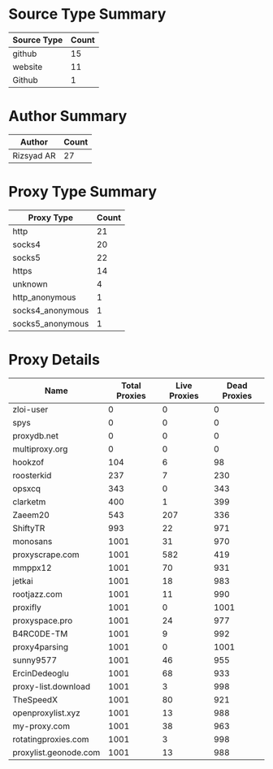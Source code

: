 # Source Type Summary

| Source Type | Count |
|-------------|-------|
| github | 15 |
| website | 11 |
| Github | 1 |


# Author Summary

| Author | Count |
|--------|-------|
| Rizsyad AR | 27 |


# Proxy Type Summary

| Proxy Type | Count |
|------------|-------|
| http | 21 |
| socks4 | 20 |
| socks5 | 22 |
| https | 14 |
| unknown | 4 |
| http_anonymous | 1 |
| socks4_anonymous | 1 |
| socks5_anonymous | 1 |


# Proxy Details

| Name | Total Proxies | Live Proxies | Dead Proxies |
|------|---------------|--------------|---------------|
| zloi-user | 0 | 0 | 0 |
| spys | 0 | 0 | 0 |
| proxydb.net | 0 | 0 | 0 |
| multiproxy.org | 0 | 0 | 0 |
| hookzof | 104 | 6 | 98 |
| roosterkid | 237 | 7 | 230 |
| opsxcq | 343 | 0 | 343 |
| clarketm | 400 | 1 | 399 |
| Zaeem20 | 543 | 207 | 336 |
| ShiftyTR | 993 | 22 | 971 |
| monosans | 1001 | 31 | 970 |
| proxyscrape.com | 1001 | 582 | 419 |
| mmppx12 | 1001 | 70 | 931 |
| jetkai | 1001 | 18 | 983 |
| rootjazz.com | 1001 | 11 | 990 |
| proxifly | 1001 | 0 | 1001 |
| proxyspace.pro | 1001 | 24 | 977 |
| B4RC0DE-TM | 1001 | 9 | 992 |
| proxy4parsing | 1001 | 0 | 1001 |
| sunny9577 | 1001 | 46 | 955 |
| ErcinDedeoglu | 1001 | 68 | 933 |
| proxy-list.download | 1001 | 3 | 998 |
| TheSpeedX | 1001 | 80 | 921 |
| openproxylist.xyz | 1001 | 13 | 988 |
| my-proxy.com | 1001 | 38 | 963 |
| rotatingproxies.com | 1001 | 3 | 998 |
| proxylist.geonode.com | 1001 | 13 | 988 |

